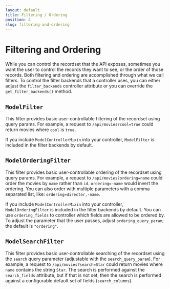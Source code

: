 ```yaml
---
layout: default
title: Filtering / Ordering
position: 4
slug: filtering-and-ordering
---
```

# Filtering and Ordering

While you can control the recordset that the API exposes, sometimes you want the user to control the
records they want to see, or the order of those records. Both filtering and ordering are
accomplished through what we call filters. To control the filter backends that a controller uses,
you can either adjust the `filter_backends` controller attribute or you can override the
`get_filter_backends()` method.

## `ModelFilter`

This filter provides basic user-controllable filtering of the recordset using query params. For
example, a request to `/api/movies?cool=true` could return movies where `cool` is `true`.

If you include `ModelControllerMixin` into your controller, `ModelFilter` is included in the filter
backends by default.

## `ModelOrderingFilter`

This filter provides basic user-controllable ordering of the recordset using query params. For
example, a request to `/api/movies?ordering=name` could order the movies by `name` rather than `id`.
`ordering=-name` would invert the ordering. You can also order with multiple parameters with a comma
separated list, like: `ordering=director,-name`.

If you include `ModelControllerMixin` into your controller, `ModelOrderingFilter` is included in the
filter backends by default. You can use `ordering_fields` to controller which fields are allowed to
be ordered by. To adjust the parameter that the user passes, adjust `ordering_query_param`; the
default is `"ordering"`.

## `ModelSearchFilter`

This filter provides basic user-controllable searching of the recordset using the `search` query
parameter (adjustable with the `search_query_param`). For example, a request to
`/api/movies?search=Star` could return movies where `name` contains the string `Star`. The search is
performed against the `search_fields` attribute, but if that is not set, then the search is
performed against a configurable default set of fields (`search_columns`).
